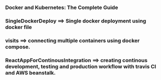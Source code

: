 ### Docker and Kubernetes: The Complete Guide

### SingleDockerDeploy    		==> Single docker deployment using docker file
### visits                		==> connecting multiple containers using docker compose.
### ReactAppForContinousIntegration	==> creating continous development, testing and production workflow with travis CI and AWS beanstalk.
